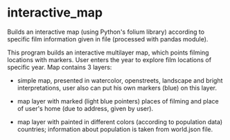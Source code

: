 # interactive_map
Builds an interactive map (using Python's folium library) according to specific film information given in file (processed with pandas module).

This program builds an interactive multilayer map, which points filming
locations with markers. User enters the year to explore film locations of
specific year. Map contains 3 layers:

*  simple map, presented in watercolor, openstreets, landscape and bright interpretations, user
also can put his own markers (blue) on this layer.

*  map layer with marked (light blue pointers) places of filming and place
of user's home (due to address, given by user).

*  map layer with painted in different colors (according to population
data) countries; information about population is taken from world.json file.
